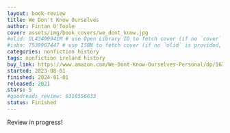 ```yaml
---
layout: book-review
title: We Don't Know Ourselves
author: Fintan O'Toole
cover: assets/img/book_covers/we_dont_know.jpg
#olid: OL43499941M # use Open Library ID to fetch cover (if no `cover` is provided)
#isbn: 7539967447 # use ISBN to fetch cover (if no `olid` is provided, dashes are optional)
categories: nonfiction history
tags: nonfiction ireland history
buy_link: https://www.amazon.com/We-Dont-Know-Ourselves-Personal/dp/1631496530
started: 2023-08-01
finished: 2024-01-01
released: 2021
stars: 5
#goodreads_review: 6318556633
status: Finished
---
```

 Review in progress!
